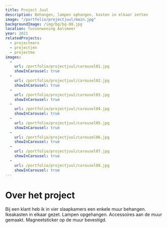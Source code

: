 ```yaml
---
title: Project Juul
description: Behangen, lampen ophangen, kasten in elkaar zetten
image: "/portfolio/projectjuul/main.jpg"
backgroundImage: /img/bg/bg-08.jpg 
location: Tussenwoning Aalsmeer
year: 2021
relatedProjects:
  - projectmars
  - projectjen
  - projectmo
images:
  -
    url: /portfolio/projectjuul/carousel01.jpg
    showInCarousel: true
  -
    url: /portfolio/projectjuul/carousel02.jpg
    showInCarousel: true
  -
    url: /portfolio/projectjuul/carousel03.jpg
    showInCarousel: true
  -
    url: /portfolio/projectjuul/carousel04.jpg
    showInCarousel: true
  -
    url: /portfolio/projectjuul/carousel05.jpg
    showInCarousel: true
  -
    url: /portfolio/projectjuul/carousel06.jpg
    showInCarousel: true
  -
    url: /portfolio/projectjuul/carousel07.jpg
    showInCarousel: true
  -
    url: /portfolio/projectjuul/carousel08.jpg
    showInCarousel: true
---
```



# Over het project

Bij een klant heb ik in vier slaapkamers een enkele muur behangen. Ikeakasten in elkaar gezet. Lampen opgehangen. Accessoires aan de muur gemaakt. Magneetsticker op de muur bevestigd.


